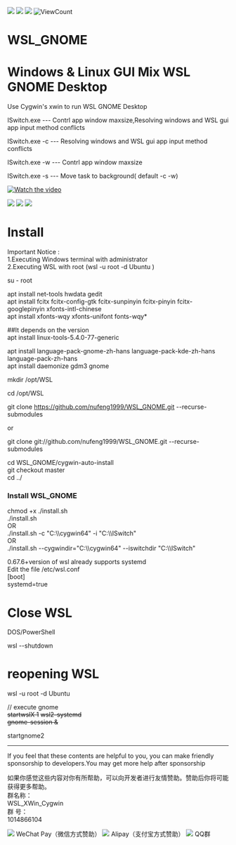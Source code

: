 ![](https://img.shields.io/badge/WSL-GUI-green) ![](https://img.shields.io/badge/Cygwin-XWin-orange) ![](https://img.shields.io/github/watchers/nufeng1999/WSL_GNOME) <img alt="ViewCount" src="https://views.whatilearened.today/views/github/nufeng1999/WSL_GNOME.svg">
# WSL_GNOME  
# Windows & Linux GUI Mix WSL GNOME Desktop  
Use Cygwin's xwin to run WSL GNOME Desktop  

ISwitch.exe --- Contrl app window maxsize,Resolving windows and WSL gui app input method conflicts  

ISwitch.exe -c  --- Resolving windows and WSL gui app input method conflicts  

ISwitch.exe -w  --- Contrl app window maxsize  

ISwitch.exe -s  --- Move task to background( default -c -w)  

[![Watch the video](https://github.com/nufeng74/wsl_XWin_Cygwin/blob/main/20210612_071703.gif?raw=true)](https://youtu.be/iy8j-fD82aQ)  

![](https://github.com/nufeng1999/imgs/blob/main/img/20211115_110932.gif?raw=true)
![](https://github.com/nufeng1999/imgs/blob/main/img/20211115_111705.gif?raw=true)
![](https://github.com/nufeng1999/imgs/blob/main/img/20211115_112440.gif?raw=true)

# Install  
Important Notice :  
1.Executing Windows terminal with administrator  
2.Executing WSL with root (wsl -u root -d Ubuntu )  
  
su - root  

apt install net-tools hwdata gedit  
apt install fcitx fcitx-config-gtk  fcitx-sunpinyin fcitx-pinyin  fcitx-googlepinyin xfonts-intl-chinese  
apt install xfonts-wqy xfonts-unifont fonts-wqy*  
  
##It depends on the version  
apt install linux-tools-5.4.0-77-generic  

apt install language-pack-gnome-zh-hans language-pack-kde-zh-hans language-pack-zh-hans  
apt install daemonize gdm3 gnome 

mkdir /opt/WSL  

cd /opt/WSL  

git clone https://github.com/nufeng1999/WSL_GNOME.git --recurse-submodules

or  

git clone git://github.com/nufeng1999/WSL_GNOME.git --recurse-submodules

cd WSL_GNOME/cygwin-auto-install    
git checkout master  
cd ../   

### Install  WSL_GNOME  

chmod +x ./install.sh   
./install.sh   
OR   
./install.sh -c "C:\\\\cygwin64" -i "C:\\\\ISwitch"  
OR  
./install.sh --cygwindir="C:\\\\cygwin64" --iswitchdir "C:\\\\ISwitch"  

   
0.67.6+version of wsl already supports systemd  
Edit the file /etc/wsl.conf  
[boot]  
systemd=true  
  
# Close WSL
DOS/PowerShell  

wsl --shutdown  

# reopening WSL  
wsl -u root -d Ubuntu  

// execute gnome  
~~startwslX 1~~
~~wsl2-systemd~~  
~~gnome-session &~~   

startgnome2


***
If you feel that these contents are helpful to you, you can make friendly sponsorship to developers.You may get more help after sponsorship

如果你感觉这些内容对你有所帮助，可以向开发者进行友情赞助。赞助后你将可能获得更多帮助。  
群名称：  
WSL_XWin_Cygwin  
群   号：  
1014866104  

<img src="https://nufeng1999.github.io/imgs/wxzf.png"/>
WeChat Pay（微信方式赞助）
  
<img src="https://nufeng1999.github.io/imgs/zfbzf.png"/>
Alipay（支付宝方式赞助）  
  
<img src="https://nufeng1999.github.io/imgs/img/WSL_XWin_Cygwin.png"/>  
QQ群
